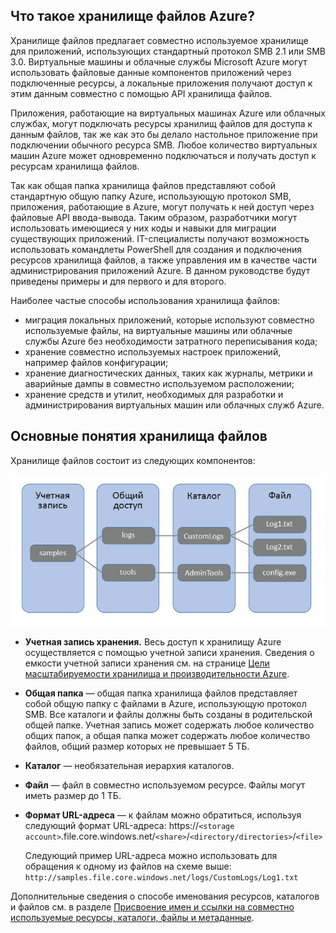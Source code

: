 ## Что такое хранилище файлов Azure?

Хранилище файлов предлагает совместно используемое хранилище для приложений, использующих стандартный протокол SMB 2.1 или SMB 3.0. Виртуальные машины и облачные службы Microsoft Azure могут использовать файловые данные компонентов приложений через подключенные ресурсы, а локальные приложения получают доступ к этим данным совместно с помощью API хранилища файлов.

Приложения, работающие на виртуальных машинах Azure или облачных службах, могут подключать ресурсы хранилищ файлов для доступа к данным файлов, так же как это бы делало настольное приложение при подключении обычного ресурса SMB. Любое количество виртуальных машин Azure может одновременно подключаться и получать доступ к ресурсам хранилища файлов.

Так как общая папка хранилища файлов представляют собой стандартную общую папку Azure, использующую протокол SMB, приложения, работающие в Azure, могут получать к ней доступ через файловые API ввода-вывода. Таким образом, разработчики могут использовать имеющиеся у них коды и навыки для миграции существующих приложений. IT-специалисты получают возможность использовать командлеты PowerShell для создания и подключения ресурсов хранилища файлов, а также управления им в качестве части администрирования приложений Azure. В данном руководстве будут приведены примеры и для первого и для второго.

Наиболее частые способы использования хранилища файлов:

- миграция локальных приложений, которые используют совместно используемые файлы, на виртуальные машины или облачные службы Azure без необходимости затратного переписывания кода;
- хранение совместно используемых настроек приложений, например файлов конфигурации;
- хранение диагностических данных, таких как журналы, метрики и аварийные дампы в совместно используемом расположении; 
- хранение средств и утилит, необходимых для разработки и администрирования виртуальных машин или облачных служб Azure.

## Основные понятия хранилища файлов

Хранилище файлов состоит из следующих компонентов:

![files-concepts][files-concepts]

-   **Учетная запись хранения.** Весь доступ к хранилищу Azure осуществляется с помощью учетной записи хранения. Сведения о емкости учетной записи хранения см. на странице [Цели масштабируемости хранилища и производительности Azure](../articles/storage/storage-scalability-targets.md).

-   **Общая папка** — общая папка хранилища файлов представляет собой общую папку с файлами в Azure, использующую протокол SMB. Все каталоги и файлы должны быть созданы в родительской общей папке. Учетная запись может содержать любое количество общих папок, а общая папка может содержать любое количество файлов, общий размер которых не превышает 5 ТБ.

-   **Каталог** — необязательная иерархия каталогов.

-	**Файл** — файл в совместно используемом ресурсе. Файлы могут иметь размер до 1 ТБ.

-   **Формат URL-адреса** — к файлам можно обратиться, используя следующий формат URL-адреса: https://`<storage
    account>`.file.core.windows.net/`<share>`/`<directory/directories>`/`<file>`  
    
    Следующий пример URL-адреса можно использовать для обращения к одному из файлов на схеме выше:
    `http://samples.file.core.windows.net/logs/CustomLogs/Log1.txt`

Дополнительные сведения о способе именования ресурсов, каталогов и файлов см. в разделе [Присвоение имен и ссылки на совместно используемые ресурсы, каталоги, файлы и метаданные](http://msdn.microsoft.com/library/azure/dn167011.aspx).

[files-concepts]: ./media/storage-file-concepts-include/files-concepts.png

<!----HONumber=AcomDC_0204_2016-->